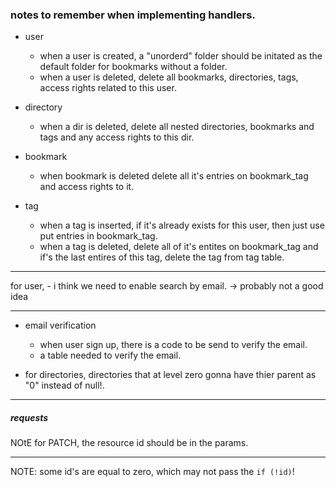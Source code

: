 
### notes to remember when implementing handlers.
- user 
    - when a user is created, a "unorderd" folder should be initated as the default folder for bookmarks without a folder. 
    - when a user is deleted, delete all bookmarks, directories, tags, access rights related to this user.


- directory 
    - when a dir is deleted, delete all nested directories, bookmarks and tags and any access rights to this dir. 

- bookmark
    - when bookmark is deleted delete all it's entries on bookmark_tag and access rights to it.

- tag 
    - when a tag is inserted, if it's already exists for this user, then just use put entries in bookmark_tag.
    - when a tag is deleted, delete all of it's entites on bookmark_tag and if's the last entires of this tag, delete the tag from tag table.


--- 
 for user, 
    -  i think we need to enable search by email. -> probably not a good idea

--- 
- email verification
    - when user sign up, there is a code to be send to verify the email. 
    - a table needed to verify the email.

- for directories, directories that at level zero gonna have thier parent as "0" instead of null!. 

--- 
##### requests

NOtE for PATCH, the resource id should be in the params.

--- 
NOTE: some id's are equal to zero, which may not pass the `if (!id)`! 